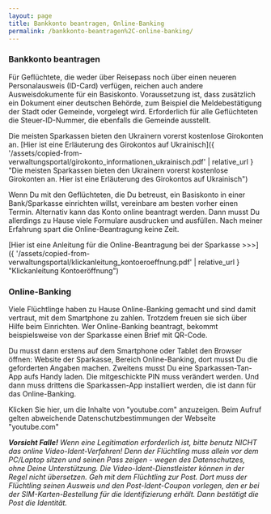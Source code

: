 ```yaml
---
layout: page
title: Bankkonto beantragen, Online-Banking
permalink: /bankkonto-beantragen%2C-online-banking/
---
```


### Bankkonto beantragen


Für Geflüchtete, die weder über Reisepass noch über einen neueren Personalausweis (ID\-Card) verfügen, reichen auch andere Ausweisdokumente für ein Basiskonto. Voraussetzung ist, dass zusätzlich ein Dokument einer deutschen Behörde, zum Beispiel die Meldebestätigung der Stadt oder Gemeinde, vorgelegt wird. Erforderlich für alle Geflüchteten die Steuer\-ID\-Nummer, die ebenfalls die Gemeinde ausstellt.



Die meisten Sparkassen bieten den Ukrainern vorerst kostenlose Girokonten an. [Hier ist eine Erläuterung des Girokontos auf Ukrainisch]({ '/assets/copied-from-verwaltungsportal/girokonto_informationen_ukrainisch.pdf' | relative_url } "Die meisten Sparkassen bieten den Ukrainern vorerst kostenlose Girokonten an. Hier ist eine Erläuterung des Girokontos auf Ukrainisch")



Wenn Du mit den Geflüchteten, die Du betreust, ein Basiskonto in einer Bank/Sparkasse einrichten willst, vereinbare am besten vorher einen Termin. Alternativ kann das Konto online beantragt werden. Dann musst Du allerdings zu Hause viele Formulare ausdrucken und ausfüllen. Nach meiner Erfahrung spart die Online\-Beantragung keine Zeit.


[Hier ist eine Anleitung für die Online\-Beantragung bei der Sparkasse \>\>\>]({ '/assets/copied-from-verwaltungsportal/klickanleitung_kontoeroeffnung.pdf' | relative_url } "Klickanleitung Kontoeröffnung")





### Online\-Banking


Viele Flüchtlinge haben zu Hause Online\-Banking gemacht und sind damit vertraut, mit dem Smartphone zu zahlen. Trotzdem freuen sie sich über Hilfe beim Einrichten. Wer Online\-Banking beantragt, bekommt beispielsweise von der Sparkasse einen Brief mit QR\-Code.



Du musst dann erstens auf dem Smartphone oder Tablet den Browser öffnen: Website der Sparkasse, Bereich Online\-Banking, dort musst Du die geforderten Angaben machen. Zweitens musst Du eine Sparkassen\-Tan\-App aufs Handy laden. Die mitgeschickte PIN muss verändert werden. Und dann muss drittens die Sparkassen\-App installiert werden, die ist dann für das Online\-Banking.



Klicken Sie hier, um die Inhalte von "youtube.com" anzuzeigen. Beim Aufruf gelten abweichende Datenschutzbestimmungen der Webseite "youtube.com"




***Vorsicht Falle!** Wenn eine Legitimation erforderlich ist, bitte benutz NICHT das online Video\-Ident\-Verfahren! Denn der Flüchtling muss allein vor dem PC/Laptop sitzen und seinen Pass zeigen \- wegen des Datenschutzes, ohne Deine Unterstützung. Die Video\-Ident\-Dienstleister können in der Regel nicht übersetzen. Geh mit dem Flüchtling zur Post. Dort muss der Flüchtling seinen Ausweis und den Post\-Ident\-Coupon vorlegen, den er bei der SIM\-Karten\-Bestellung für die Identifizierung erhält. Dann bestätigt die Post die Identität.*


